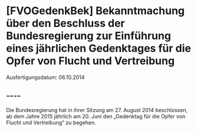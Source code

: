 # [FVOGedenkBek] Bekanntmachung über den Beschluss der Bundesregierung zur Einführung eines jährlichen Gedenktages für die Opfer von Flucht und Vertreibung

Ausfertigungsdatum: 06.10.2014

 

## ----

Die Bundesregierung hat in ihrer Sitzung am 27. August 2014 beschlossen, ab dem Jahre 2015 jährlich am 20. Juni den „Gedenktag für die Opfer von Flucht und Vertreibung“ zu begehen.
